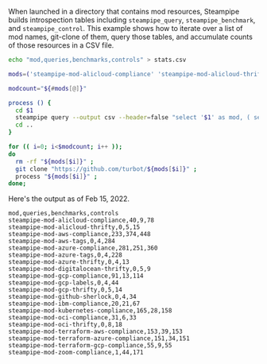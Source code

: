When launched in a directory that contains mod resources, Steampipe builds introspection tables including `steampipe_query`, `steampipe_benchmark`, and `steampipe_control`. This example shows how to iterate over a list of mod names, git-clone of them, query those tables, and accumulate counts of those resources in a CSV file.

```bash
echo "mod,queries,benchmarks,controls" > stats.csv

mods=('steampipe-mod-alicloud-compliance' 'steampipe-mod-alicloud-thrifty' 'steampipe-mod-aws-compliance' 'steampipe-mod-aws-tags' 'steampipe-mod-aws-thrifty' 'steampipe-mod-azure-compliance' 'steampipe-mod-azure-tags' 'steampipe-mod-azure-thrifty' 'steampipe-mod-digitalocean-thrifty' 'steampipe-mod-gcp-compliance' 'steampipe-mod-gcp-labels' 'steampipe-mod-gcp-thrifty' 'steampipe-mod-github-sherlock' 'steampipe-mod-ibm-compliance' 'steampipe-mod-kubernetes-compliance' 'steampipe-mod-oci-compliance' 'steampipe-mod-oci-thrifty' 'steampipe-mod-terraform-aws-compliance' 'steampipe-mod-terraform-azure-compliance' 'steampipe-mod-terraform-gcp-compliance' 'steampipe-mod-zoom-compliance')

modcount="${#mods[@]}"

process () {
  cd $1
  steampipe query --output csv --header=false "select '$1' as mod, ( select count(*) from steampipe_query ) as queries, ( select count(*) from steampipe_benchmark ) as benchmarks,  ( select count(*) from steampipe_control ) as controls"  >> ../stats.csv
  cd ..
}

for (( i=0; i<$modcount; i++ )); 
do
  rm -rf "${mods[$i]}" ; 
  git clone "https://github.com/turbot/${mods[$i]}" ; 
  process "${mods[$i]}" ; 
done;
```

Here's the output as of Feb 15, 2022.

```
mod,queries,benchmarks,controls
steampipe-mod-alicloud-compliance,40,9,78
steampipe-mod-alicloud-thrifty,0,5,15
steampipe-mod-aws-compliance,233,374,448
steampipe-mod-aws-tags,0,4,284
steampipe-mod-azure-compliance,281,251,360
steampipe-mod-azure-tags,0,4,228
steampipe-mod-azure-thrifty,0,4,13
steampipe-mod-digitalocean-thrifty,0,5,9
steampipe-mod-gcp-compliance,91,13,114
steampipe-mod-gcp-labels,0,4,44
steampipe-mod-gcp-thrifty,0,5,14
steampipe-mod-github-sherlock,0,4,34
steampipe-mod-ibm-compliance,20,21,67
steampipe-mod-kubernetes-compliance,165,28,158
steampipe-mod-oci-compliance,31,6,33
steampipe-mod-oci-thrifty,0,8,18
steampipe-mod-terraform-aws-compliance,153,39,153
steampipe-mod-terraform-azure-compliance,151,34,151
steampipe-mod-terraform-gcp-compliance,55,9,55
steampipe-mod-zoom-compliance,1,44,171
```




